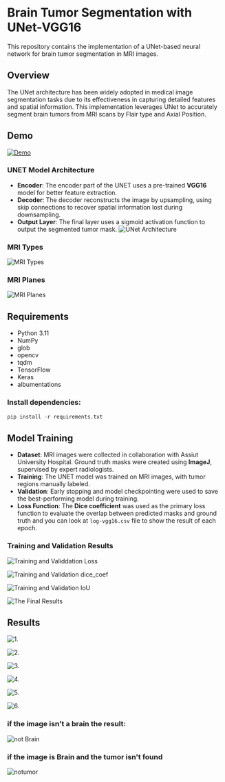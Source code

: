# Brain Tumor Segmentation with UNet-VGG16

This repository contains the implementation of a UNet-based neural network for brain tumor segmentation in MRI images.

## Overview

The UNet architecture has been widely adopted in medical image segmentation tasks due to its effectiveness in capturing detailed features and spatial information. This implementation leverages UNet to accurately segment brain tumors from MRI scans
by Flair type and Axial Position.

## Demo
[![Demo](imgs/notTumor.png)](imgs/Demo.mp4)


### UNET Model Architecture

- **Encoder**: The encoder part of the UNET uses a pre-trained **VGG16** model for better feature extraction.
- **Decoder**: The decoder reconstructs the image by upsampling, using skip connections to recover spatial information lost during downsampling.
- **Output Layer**: The final layer uses a sigmoid activation function to output the segmented tumor mask.
![UNet Architecture](imgs/architecture.png)

### MRI Types
![MRI Types](imgs/Axial-view-of-T1-T1ce-T2-and-Flair.png)

### MRI Planes
![MRI Planes](imgs/MRI-position.png)

## Requirements

- Python 3.11
- NumPy
- glob
- opencv
- tqdm
- TensorFlow
- Keras
- albumentations 

### Install dependencies:

```python
pip install -r requirements.txt
```

## Model Training

- **Dataset**: MRI images were collected in collaboration with Assiut University Hospital. Ground truth masks were created using **ImageJ**, supervised by expert radiologists.
- **Training**: The UNET model was trained on MRI images, with tumor regions manually labeled.
- **Validation**: Early stopping and model checkpointing were used to save the best-performing model during training.
- **Loss Function**: The **Dice coefficient** was used as the primary loss function to evaluate the overlap between predicted masks and ground truth and you can look at `log-vgg16.csv` file to show the result of each epoch.

### Training and Validation Results
![Training and Validdation Loss](imgs/loss.png)

![Training and Validation dice_coef](imgs/dice.png)

![Training and Validation IoU](imgs/IoU.png)

![The Final Results](imgs/UNET-VGG16%20Result.png)



## Results
![1.](imgs/1.jpg)

![2.](imgs/2.jpg)

![3.](imgs/3.jpg)

![4.](imgs/4.jpg)

![5.](imgs/5.jpg)

![6.](imgs/6.jpg)

### if the image isn't a brain the result:
![not Brain](imgs/notBrain.jpg)

### if the image is Brain and the tumor isn't found
![notumor](imgs/notTumor.png)
